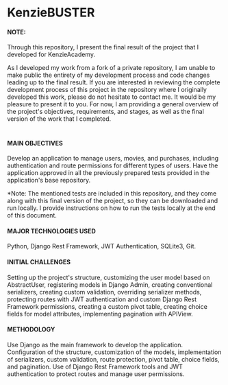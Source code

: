 # KenzieBUSTER

<h4>NOTE:</h4>

Through this repository, I present the final result of the project that I developed for KenzieAcademy.

As I developed my work from a fork of a private repository, I am unable to make public the entirety of my development process and code changes leading up to the final result. If you are interested in reviewing the complete development process of this project in the repository where I originally developed this work, please do not hesitate to contact me. It would be my pleasure to present it to you. For now, I am providing a general overview of the project's objectives, requirements, and stages, as well as the final version of the work that I completed.
#

<h4>MAIN OBJECTIVES</h4>

Develop an application to manage users, movies, and purchases, including authentication and route permissions for different types of users.
Have the application approved in all the previously prepared tests provided in the application's base repository.

*Note: The mentioned tests are included in this repository, and they come along with this final version of the project, so they can be downloaded and run locally. I provide instructions on how to run the tests locally at the end of this document.

<h4>MAJOR TECHNOLOGIES USED</h4>
Python, Django Rest Framework, JWT Authentication, SQLite3, Git.

<h4>INITIAL CHALLENGES</h4>
Setting up the project's structure, customizing the user model based on AbstractUser, registering models in Django Admin, creating conventional serializers, creating custom validation, overriding serializer methods, protecting routes with JWT authentication and custom Django Rest Framework permissions, creating a custom pivot table, creating choice fields for model attributes, implementing pagination with APIView.

<h4>METHODOLOGY</h4>
Use Django as the main framework to develop the application. Configuration of the structure, customization of the models, implementation of serializers, custom validation, route protection, pivot table, choice fields, and pagination. Use of Django Rest Framework tools and JWT authentication to protect routes and manage user permissions.






<!-- 



# M5 - Kenzie Buster

## Instalação dos pacotes de teste

- Verifique se os pacotes `pytest` e/ou `pytest-testdox` estão instalados globalmente em seu sistema:
```shell
pip list
```
- Caso seja listado o `pytest` e/ou `pytest-testdox` e/ou `pytest-django` em seu ambiente global, utilize os seguintes comando para desinstalá-los globalmente:
```shell
pip uninstall pytest
```

```shell
pip uninstall pytest-testdox
```

```shell
pip uninstall pytest-django
```

A partir disso, prossiga com os passos:

1. Crie seu ambiente virtual:
```bash
python -m venv venv
```

2. Ative seu venv:
```bash
# linux:
source venv/bin/activate

# windows:
.\venv\Scripts\activate

# git bash:
source venv/Scripts/activate
```

3. Instale o pacote `pytest-testdox`:
```shell
pip install pytest-testdox pytest-django
```

5. Vá até o arquivo `pytest.ini` e modifique o nome do projeto `my_project_name.settings` para o nome do **seu_projeto**.settings (onde se encontra o settings.py)

4. Agora é só rodar os testes no diretório principal do projeto:
```shell
pytest --testdox -vvs
```



## Rodando os testes de cada tarefa isoladamente

Ao fim de cada tarefa será possível executar uma suite de testes direcionada àquela tarefa específica. Lembre-se de sempre estar com o **virtual enviroment (venv) ativado**.

- Rodando testes da Tarefa 1:
```python
pytest --testdox -vvs tests/tarefas/t1/
```

- Rodando testes da Tarefa 2:
```python
pytest --testdox -vvs tests/tarefas/t2/
```

- Rodando testes da Tarefa 3:
```python
pytest --testdox -vvs tests/tarefas/t3/
```

- Rodando testes da Tarefa 4:
```python
pytest --testdox -vvs tests/tarefas/t4/
```


-->
